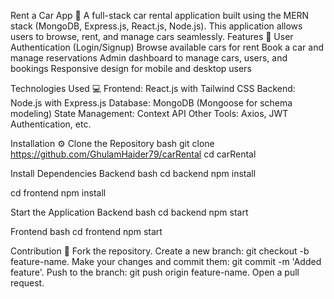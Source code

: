 Rent a Car App 🚗
A full-stack car rental application built using the MERN stack (MongoDB, Express.js, React.js, Node.js). This application allows users to browse, rent, and manage cars seamlessly.
Features 🌟
User Authentication (Login/Signup)
Browse available cars for rent
Book a car and manage reservations
Admin dashboard to manage cars, users, and bookings
Responsive design for mobile and desktop users

Technologies Used 💻
Frontend: React.js with Tailwind CSS
Backend: Node.js with Express.js
Database: MongoDB (Mongoose for schema modeling)
State Management: Context API
Other Tools: Axios, JWT Authentication, etc.

Installation ⚙️
Clone the Repository
bash
git clone https://github.com/GhulamHaider79/carRental
cd carRental

Install Dependencies
Backend
bash
cd backend
npm install

cd frontend
npm install

Start the Application
Backend
bash
cd backend
npm start

Frontend
bash
cd frontend
npm start

Contribution 🤝
Fork the repository.
Create a new branch: git checkout -b feature-name.
Make your changes and commit them: git commit -m 'Added feature'.
Push to the branch: git push origin feature-name.
Open a pull request.
